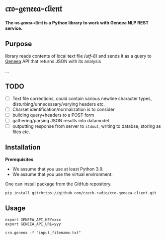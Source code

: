 # 𝔠𝔯𝔬-𝔤𝔢𝔫𝔢𝔢𝔞-𝔠𝔩𝔦𝔢𝔫𝔱

**The 𝔠𝔯𝔬-𝔤𝔢𝔫𝔢𝔢𝔞-𝔠𝔩𝔦𝔢𝔫𝔱 is a Python library to work with Geneea NLP REST service.**

## Purpose

library reads contents of local text file _(utf-8)_ and sends it as a query to [Geneea](https://geneea.com/) API
that returns JSON with its analysis

&hellip;

## TODO

- [ ] Text file corrections, could contain various newline character types, disturbing/unnecessary/varying headers etc.
- [ ] Charset identification/normalization is to consider
- [ ] building query+headers to a POST form
- [ ] gathering/parsing JSON results into datamodel
- [ ] outputting response from server to ```stdout```, writing to databse, storing as files etc.

## Installation

**Prerequisites**

* We assume that you use at least Python 3.9.
* We assume that you use the virtual environment.

One can install package from the GitHub repository.

```
pip install git+https://github.com/czech-radio/cro-geneea-client.git
```

## Usage
```
export GENEEA_API_KEY=xxx
export GENEEA_API_URL=yyy

cro.geneea -f "input_filename.txt"
```
